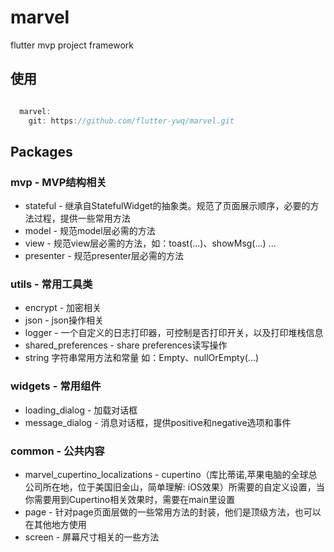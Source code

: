 # marvel

flutter mvp project framework

## 使用

``` dart

  marvel:
    git: https://github.com/flutter-ywq/marvel.git

```

## Packages

### mvp - MVP结构相关
- stateful - 继承自StatefulWidget的抽象类。规范了页面展示顺序，必要的方法过程，提供一些常用方法
- model - 规范model层必需的方法
- view - 规范view层必需的方法，如：toast(...)、showMsg(...) ...
- presenter - 规范presenter层必需的方法

### utils - 常用工具类
- encrypt - 加密相关
- json - json操作相关
- logger - 一个自定义的日志打印器，可控制是否打印开关，以及打印堆栈信息
- shared_preferences - share preferences读写操作
- string 字符串常用方法和常量 如：Empty、nullOrEmpty(...)

### widgets - 常用组件
- loading_dialog - 加载对话框
- message_dialog - 消息对话框，提供positive和negative选项和事件

### common - 公共内容
- marvel_cupertino_localizations - cupertino（库比蒂诺,苹果电脑的全球总公司所在地，位于美国旧金山，简单理解: iOS效果）所需要的自定义设置，当你需要用到Cupertino相关效果时，需要在main里设置
- page - 针对page页面层做的一些常用方法的封装，他们是顶级方法，也可以在其他地方使用
- screen - 屏幕尺寸相关的一些方法
